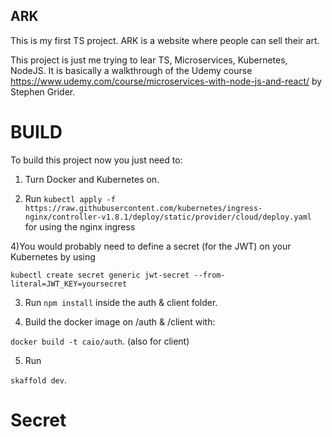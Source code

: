 ## ARK

This is my first TS project. ARK is a website where people can sell their art. 

This project is just me trying to lear TS, Microservices, Kubernetes, NodeJS. It is basically a walkthrough of the Udemy course https://www.udemy.com/course/microservices-with-node-js-and-react/ by Stephen Grider.

# BUILD

To build this project now you just need to:

1) Turn Docker and Kubernetes on.

2) Run `kubectl apply -f https://raw.githubusercontent.com/kubernetes/ingress-nginx/controller-v1.8.1/deploy/static/provider/cloud/deploy.yaml` for using the nginx ingress

4)You would probably need to define a secret (for the JWT) on your Kubernetes by using 

`kubectl create secret generic jwt-secret --from-literal=JWT_KEY=yoursecret`

3) Run `npm install` inside the auth & client folder.

4) Build the docker image on /auth & /client with:

`docker build -t caio/auth`. (also for client)

5) Run

`skaffold dev`.

# Secret 



